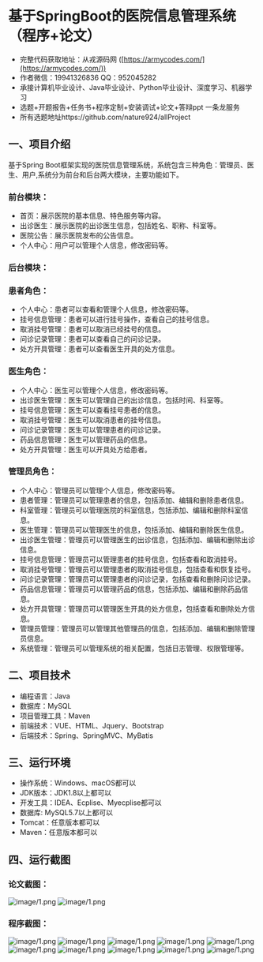 基于SpringBoot的医院信息管理系统（程序+论文）
=
- 完整代码获取地址：从戎源码网 ([https://armycodes.com/](https://armycodes.com/))
- 作者微信：19941326836  QQ：952045282 
- 承接计算机毕业设计、Java毕业设计、Python毕业设计、深度学习、机器学习
- 选题+开题报告+任务书+程序定制+安装调试+论文+答辩ppt 一条龙服务
- 所有选题地址https://github.com/nature924/allProject

一、项目介绍
---
基于Spring Boot框架实现的医院信息管理系统，系统包含三种角色：管理员、医生、用户,系统分为前台和后台两大模块，主要功能如下。


### 前台模块：
- 首页：展示医院的基本信息、特色服务等内容。
- 出诊医生：展示医院的出诊医生信息，包括姓名、职称、科室等。
- 医院公告：展示医院发布的公告信息。
- 个人中心：用户可以管理个人信息，修改密码等。

### 后台模块：
### 患者角色：
- 个人中心：患者可以查看和管理个人信息，修改密码等。
- 挂号信息管理：患者可以进行挂号操作，查看自己的挂号信息。
- 取消挂号管理：患者可以取消已经挂号的信息。
- 问诊记录管理：患者可以查看自己的问诊记录。
- 处方开具管理：患者可以查看医生开具的处方信息。

### 医生角色：
- 个人中心：医生可以管理个人信息，修改密码等。
- 出诊医生管理：医生可以管理自己的出诊信息，包括时间、科室等。
- 挂号信息管理：医生可以查看挂号患者的信息。
- 取消挂号管理：医生可以取消患者的挂号信息。
- 问诊记录管理：医生可以管理患者的问诊记录。
- 药品信息管理：医生可以管理药品的信息。
- 处方开具管理：医生可以开具处方给患者。

### 管理员角色：
- 个人中心：管理员可以管理个人信息，修改密码等。
- 患者管理：管理员可以管理患者的信息，包括添加、编辑和删除患者信息。
- 科室管理：管理员可以管理医院的科室信息，包括添加、编辑和删除科室信息。
- 医生管理：管理员可以管理医生的信息，包括添加、编辑和删除医生信息。
- 出诊医生管理：管理员可以管理医生的出诊信息，包括添加、编辑和删除出诊信息。
- 挂号信息管理：管理员可以管理患者的挂号信息，包括查看和取消挂号。
- 取消挂号管理：管理员可以管理患者的取消挂号信息，包括查看和恢复挂号。
- 问诊记录管理：管理员可以管理患者的问诊记录，包括查看和删除问诊记录。
- 药品信息管理：管理员可以管理药品的信息，包括添加、编辑和删除药品信息。
- 处方开具管理：管理员可以管理医生开具的处方信息，包括查看和删除处方信息。
- 管理员管理：管理员可以管理其他管理员的信息，包括添加、编辑和删除管理员信息。
- 系统管理：管理员可以管理系统的相关配置，包括日志管理、权限管理等。



二、项目技术
---
- 编程语言：Java
- 数据库：MySQL
- 项目管理工具：Maven
- 前端技术：VUE、HTML、Jquery、Bootstrap
- 后端技术：Spring、SpringMVC、MyBatis

三、运行环境
---
- 操作系统：Windows、macOS都可以
- JDK版本：JDK1.8以上都可以
- 开发工具：IDEA、Ecplise、Myecplise都可以
- 数据库: MySQL5.7以上都可以
- Tomcat：任意版本都可以
- Maven：任意版本都可以

四、运行截图
---
### 论文截图：
![image/1.png](limage/1.png)
![image/1.png](limage/2.png)

### 程序截图：
![image/1.png](image/1.png)
![image/1.png](image/2.png)
![image/1.png](image/3.png)
![image/1.png](image/4.png)
![image/1.png](image/5.png)
![image/1.png](image/6.png)
![image/1.png](image/7.png)
![image/1.png](image/8.png)
![image/1.png](image/9.png)
![image/1.png](image/10.png)

